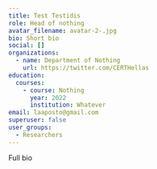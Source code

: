 ```yaml
---
title: Test Testidis
role: Head of nothing
avatar_filename: avatar-2-.jpg
bio: Short bio
social: []
organizations:
  - name: Department of Nothing
    url: https://twitter.com/CERTHellas
education:
  courses:
    - course: Nothing
      year: 2022
      institution: Whatever
email: laaposto@gmail.com
superuser: false
user_groups:
  - Researchers
---
```

F﻿ull bio